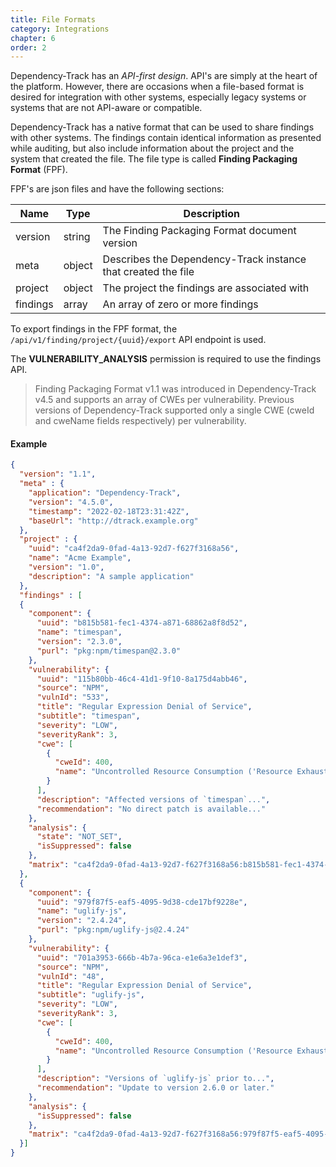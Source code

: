 ```yaml
---
title: File Formats
category: Integrations
chapter: 6
order: 2
---
```


Dependency-Track has an *API-first design*. API's are simply at the heart of the platform. However, there are 
occasions when a file-based format is desired for integration with other systems, especially legacy systems or
systems that are not API-aware or compatible.

Dependency-Track has a native format that can be used to share findings with other systems. The findings contain 
identical information as presented while auditing, but also include information about the project and the system 
that created the file. The file type is called **Finding Packaging Format** (FPF).

FPF's are json files and have the following sections:

| Name     | Type   | Description |
| ---------|--------|-----|
| version  | string | The Finding Packaging Format document version |
| meta     | object | Describes the Dependency-Track instance that created the file |
| project  | object | The project the findings are associated with |
| findings | array  | An array of zero or more findings |

To export findings in the FPF format, the `/api/v1/finding/project/{uuid}/export` API endpoint is used.

The **VULNERABILITY_ANALYSIS** permission is required to use the findings API.

> Finding Packaging Format v1.1 was introduced in Dependency-Track v4.5 and supports an array of CWEs per vulnerability.
> Previous versions of Dependency-Track supported only a single CWE (cweId and cweName fields respectively) per
> vulnerability.

#### Example

```json
{
  "version": "1.1",
  "meta" : {
    "application": "Dependency-Track",
    "version": "4.5.0",
    "timestamp": "2022-02-18T23:31:42Z",
    "baseUrl": "http://dtrack.example.org"
  },
  "project" : {
    "uuid": "ca4f2da9-0fad-4a13-92d7-f627f3168a56",
    "name": "Acme Example",
    "version": "1.0",
    "description": "A sample application"
  },
  "findings" : [
  {
    "component": {
      "uuid": "b815b581-fec1-4374-a871-68862a8f8d52",
      "name": "timespan",
      "version": "2.3.0",
      "purl": "pkg:npm/timespan@2.3.0"
    },
    "vulnerability": {
      "uuid": "115b80bb-46c4-41d1-9f10-8a175d4abb46",
      "source": "NPM",
      "vulnId": "533",
      "title": "Regular Expression Denial of Service",
      "subtitle": "timespan",
      "severity": "LOW",
      "severityRank": 3,
      "cwe": [
        {
          "cweId": 400,
          "name": "Uncontrolled Resource Consumption ('Resource Exhaustion')"
        }
      ],
      "description": "Affected versions of `timespan`...",
      "recommendation": "No direct patch is available..."
    },
    "analysis": {
      "state": "NOT_SET",
      "isSuppressed": false
    },
    "matrix": "ca4f2da9-0fad-4a13-92d7-f627f3168a56:b815b581-fec1-4374-a871-68862a8f8d52:115b80bb-46c4-41d1-9f10-8a175d4abb46"
  },
  {
    "component": {
      "uuid": "979f87f5-eaf5-4095-9d38-cde17bf9228e",
      "name": "uglify-js",
      "version": "2.4.24",
      "purl": "pkg:npm/uglify-js@2.4.24"
    },
    "vulnerability": {
      "uuid": "701a3953-666b-4b7a-96ca-e1e6a3e1def3",
      "source": "NPM",
      "vulnId": "48",
      "title": "Regular Expression Denial of Service",
      "subtitle": "uglify-js",
      "severity": "LOW",
      "severityRank": 3,
      "cwe": [
        {
          "cweId": 400,
          "name": "Uncontrolled Resource Consumption ('Resource Exhaustion')"
        }
      ],
      "description": "Versions of `uglify-js` prior to...",
      "recommendation": "Update to version 2.6.0 or later."
    },
    "analysis": {
      "isSuppressed": false
    },
    "matrix": "ca4f2da9-0fad-4a13-92d7-f627f3168a56:979f87f5-eaf5-4095-9d38-cde17bf9228e:701a3953-666b-4b7a-96ca-e1e6a3e1def3"
  }]
}
```
